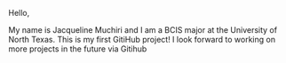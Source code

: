 Hello,

My name is Jacqueline Muchiri and I am a BCIS major at the University of North Texas. 
This is my first GitiHub project! I look forward to working on more projects in the future via Gitihub
